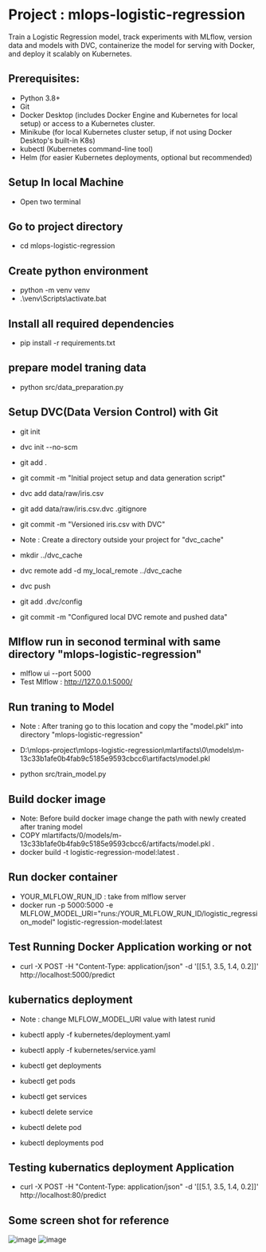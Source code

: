 # Project : mlops-logistic-regression
Train a Logistic Regression model, track experiments with MLflow, version data and models with DVC, containerize the model for serving with Docker, and deploy it scalably on Kubernetes.

## Prerequisites:
- Python 3.8+
- Git
- Docker Desktop (includes Docker Engine and Kubernetes for local setup) or access to a Kubernetes cluster.
- Minikube (for local Kubernetes cluster setup, if not using Docker Desktop's built-in K8s)
- kubectl (Kubernetes command-line tool)
- Helm (for easier Kubernetes deployments, optional but recommended)

## Setup In local Machine 
- Open two terminal 

## Go to project directory
  - cd mlops-logistic-regression
  
## Create python environment
  - python -m venv venv
  - .\venv\Scripts\activate.bat
  
## Install all required dependencies
- pip install -r requirements.txt

## prepare model traning data
- python src/data_preparation.py

## Setup DVC(Data Version Control) with Git
- git init
- dvc init --no-scm
- git add .
- git commit -m "Initial project setup and data generation script"

- dvc add data/raw/iris.csv
- git add data/raw/iris.csv.dvc .gitignore
- git commit -m "Versioned iris.csv with DVC"

- Note : Create a directory outside your project for "dvc_cache"
- mkdir ../dvc_cache
- dvc remote add -d my_local_remote ../dvc_cache
- dvc push
- git add .dvc/config
- git commit -m "Configured local DVC remote and pushed data"


## Mlflow run in seconod terminal with same directory "mlops-logistic-regression"
- mlflow ui --port 5000
- Test Mlflow : http://127.0.0.1:5000/

## Run traning to Model
- Note : After traning go to this location and copy the "model.pkl" into directory "mlops-logistic-regression"
- D:\mlops-project\mlops-logistic-regression\mlartifacts\0\models\m-13c33b1afe0b4fab9c5185e9593cbcc6\artifacts\model.pkl

- python src/train_model.py

## Build docker image
- Note: Before build docker image change the path with newly created after traning model
- COPY mlartifacts/0/models/m-13c33b1afe0b4fab9c5185e9593cbcc6/artifacts/model.pkl .
- docker build -t logistic-regression-model:latest .

## Run docker container
- YOUR_MLFLOW_RUN_ID : take from mlflow server
- docker run -p 5000:5000 -e MLFLOW_MODEL_URI="runs:/YOUR_MLFLOW_RUN_ID/logistic_regression_model" logistic-regression-model:latest

## Test Running Docker Application working or not
- curl -X POST -H "Content-Type: application/json" -d '[[5.1, 3.5, 1.4, 0.2]]' http://localhost:5000/predict

## kubernatics deployment 
- Note : change MLFLOW_MODEL_URI value with latest runid
- kubectl apply -f kubernetes/deployment.yaml
- kubectl apply -f kubernetes/service.yaml

- kubectl get deployments
- kubectl get pods
- kubectl get services
- kubectl delete service <service-name>
- kubectl delete pod <pod-name>
- kubectl deployments pod <pod-name>

## Testing kubernatics deployment Application
- curl -X POST -H "Content-Type: application/json" -d '[[5.1, 3.5, 1.4, 0.2]]' http://localhost:80/predict 

## Some screen shot for reference
![image](https://github.com/user-attachments/assets/0a81b5c9-6f7f-4e25-aa79-056b18bef3f9)
![image](https://github.com/user-attachments/assets/816b7398-187b-447f-be21-79f714237ad8)

